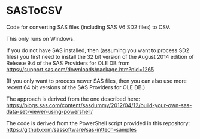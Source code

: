 # SASToCSV

Code for converting SAS files (including SAS V6 SD2 files) to CSV.

This only runs on Windows.

If you do not have SAS installed, then (assuming you want to process SD2 files) you first need to install the 32 bit version of the August 2014 edition of Release 9.4 of the SAS Providers for OLE DB from https://support.sas.com/downloads/package.htm?pid=1265

(If you only want to process newer SAS files, then you can also use more recent 64 bit versions of the SAS Providers for OLE DB.)

The approach is derived from the one described here: https://blogs.sas.com/content/sasdummy/2012/04/12/build-your-own-sas-data-set-viewer-using-powershell/

The code is derived from the PowerShell script provided in this repository: https://github.com/sassoftware/sas-inttech-samples
